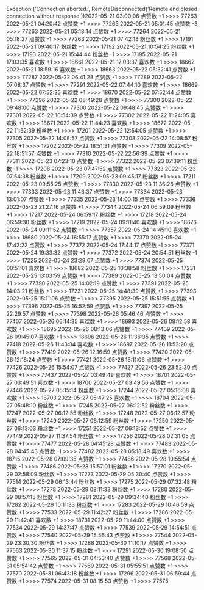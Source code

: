 Exception:('Connection aborted.', RemoteDisconnected('Remote end closed connection without response'))2022-05-21  03:00:06   点赞数 +1 >>>> 77263
2022-05-21  04:20:42   点赞数 +1 >>>> 77265
2022-05-21  05:01:45   点赞数 -3 >>>> 77263
2022-05-21  05:18:14   点赞数 +1 >>>> 77264
2022-05-21  05:18:27   点赞数 -1 >>>> 77263
2022-05-21  07:42:13   粉丝数 +1 >>>> 17191
2022-05-21  09:40:17   粉丝数 +1 >>>> 17192
2022-05-21  10:54:25   粉丝数 +1 >>>> 17193
2022-05-21  15:44:44   粉丝数 -1 >>>> 17195
2022-05-21  17:03:35   喜欢数 +1 >>>> 18661
2022-05-21  17:03:37   喜欢数 +1 >>>> 18662
2022-05-21  18:59:16   喜欢数 +1 >>>> 18663
2022-05-22  05:32:41   点赞数 +1 >>>> 77287
2022-05-22  06:41:28   点赞数 -1 >>>> 77289
2022-05-22  07:08:37   点赞数 +1 >>>> 77291
2022-05-22  07:44:10   喜欢数 +1 >>>> 18669
2022-05-22  07:52:35   喜欢数 +1 >>>> 18670
2022-05-22  07:52:44   点赞数 +1 >>>> 77296
2022-05-22  08:49:28   点赞数 +1 >>>> 77300
2022-05-22  09:48:00   点赞数 -1 >>>> 77300
2022-05-22  09:48:45   点赞数 +1 >>>> 77301
2022-05-22  10:54:39   点赞数 +1 >>>> 77302
2022-05-22  11:24:05   喜欢数 +1 >>>> 18671
2022-05-22  11:44:23   喜欢数 +1 >>>> 18672
2022-05-22  11:52:39   粉丝数 +1 >>>> 17201
2022-05-22  12:54:05   点赞数 +1 >>>> 77305
2022-05-22  14:08:57   点赞数 +1 >>>> 77308
2022-05-22  14:08:57   粉丝数 +1 >>>> 17202
2022-05-22  18:51:31   点赞数 -1 >>>> 77309
2022-05-22  18:51:57   点赞数 +1 >>>> 77310
2022-05-22  22:56:39   点赞数 +1 >>>> 77311
2022-05-23  07:23:10   点赞数 -1 >>>> 77322
2022-05-23  07:39:11   粉丝数 -1 >>>> 17208
2022-05-23  07:47:52   点赞数 +1 >>>> 77323
2022-05-23  07:54:38   粉丝数 +1 >>>> 17209
2022-05-23  09:45:17   粉丝数 +1 >>>> 17211
2022-05-23  09:55:25   点赞数 +1 >>>> 77330
2022-05-23  11:36:26   点赞数 +1 >>>> 77333
2022-05-23  11:43:37   点赞数 +1 >>>> 77334
2022-05-23  13:01:07   点赞数 -1 >>>> 77335
2022-05-23  14:00:15   点赞数 +1 >>>> 77336
2022-05-23  21:27:16   点赞数 +1 >>>> 77344
2022-05-24  06:59:09   粉丝数 +1 >>>> 17217
2022-05-24  06:59:17   粉丝数 +1 >>>> 17218
2022-05-24  06:59:30   粉丝数 +1 >>>> 17219
2022-05-24  09:11:40   喜欢数 +1 >>>> 18676
2022-05-24  09:11:52   点赞数 +1 >>>> 77357
2022-05-24  14:45:10   喜欢数 +1 >>>> 18680
2022-05-24  16:55:17   点赞数 +1 >>>> 77370
2022-05-24  17:42:22   点赞数 +1 >>>> 77372
2022-05-24  17:44:17   点赞数 -1 >>>> 77371
2022-05-24  19:33:32   点赞数 +1 >>>> 77372
2022-05-24  20:54:51   粉丝数 -1 >>>> 17225
2022-05-24  23:29:07   点赞数 +1 >>>> 77374
2022-05-25  00:51:01   喜欢数 +1 >>>> 18682
2022-05-25  10:38:58   粉丝数 +1 >>>> 17231
2022-05-25  13:03:59   点赞数 +1 >>>> 77389
2022-05-25  13:50:04   点赞数 +1 >>>> 77390
2022-05-25  14:02:19   点赞数 +1 >>>> 77391
2022-05-25  14:03:21   粉丝数 +1 >>>> 17231
2022-05-25  14:48:39   点赞数 +1 >>>> 77393
2022-05-25  15:11:06   点赞数 +1 >>>> 77395
2022-05-25  15:51:55   点赞数 +1 >>>> 77396
2022-05-25  16:52:59   点赞数 +1 >>>> 77397
2022-05-25  22:29:57   点赞数 +1 >>>> 77398
2022-05-26  05:46:46   点赞数 +1 >>>> 77407
2022-05-26  06:14:35   喜欢数 +1 >>>> 18693
2022-05-26  08:12:58   喜欢数 +1 >>>> 18695
2022-05-26  08:13:06   点赞数 +1 >>>> 77409
2022-05-26  09:45:07   喜欢数 +1 >>>> 18696
2022-05-26  11:36:35   点赞数 +1 >>>> 77418
2022-05-26  11:43:34   喜欢数 +1 >>>> 18697
2022-05-26  11:53:20   点赞数 +1 >>>> 77419
2022-05-26  12:16:59   点赞数 +1 >>>> 77420
2022-05-26  12:18:24   点赞数 +1 >>>> 77421
2022-05-26  15:11:06   点赞数 +1 >>>> 77426
2022-05-26  15:54:07   点赞数 -1 >>>> 77427
2022-05-26  23:52:30   点赞数 +1 >>>> 77437
2022-05-27  03:49:49   喜欢数 +1 >>>> 18701
2022-05-27  03:49:51   喜欢数 -1 >>>> 18700
2022-05-27  03:49:56   点赞数 +1 >>>> 77446
2022-05-27  05:15:14   粉丝数 +1 >>>> 17244
2022-05-27  05:16:08   喜欢数 +1 >>>> 18703
2022-05-27  05:47:25   喜欢数 +1 >>>> 18704
2022-05-27  05:48:10   粉丝数 +1 >>>> 17245
2022-05-27  06:12:52   粉丝数 +1 >>>> 17247
2022-05-27  06:12:55   粉丝数 +1 >>>> 17248
2022-05-27  06:12:57   粉丝数 +1 >>>> 17249
2022-05-27  06:12:59   粉丝数 +1 >>>> 17250
2022-05-27  06:13:03   粉丝数 +1 >>>> 17251
2022-05-27  06:13:52   点赞数 +1 >>>> 77449
2022-05-27  11:37:54   粉丝数 +1 >>>> 17256
2022-05-28  02:31:05   点赞数 +1 >>>> 77477
2022-05-28  04:45:28   点赞数 +1 >>>> 77483
2022-05-28  04:45:43   点赞数 -1 >>>> 77482
2022-05-28  05:18:49   喜欢数 +1 >>>> 18715
2022-05-28  07:09:35   点赞数 +1 >>>> 77486
2022-05-28  10:55:54   点赞数 -1 >>>> 77486
2022-05-28  15:57:01   粉丝数 +1 >>>> 17270
2022-05-29  02:58:09   粉丝数 +1 >>>> 17273
2022-05-29  05:30:40   点赞数 +1 >>>> 77514
2022-05-29  06:13:44   粉丝数 +1 >>>> 17275
2022-05-29  07:32:48   粉丝数 +1 >>>> 17278
2022-05-29  08:11:33   粉丝数 +1 >>>> 17280
2022-05-29  08:57:15   粉丝数 +1 >>>> 17281
2022-05-29  09:34:40   粉丝数 +1 >>>> 17282
2022-05-29  10:11:33   粉丝数 +1 >>>> 17283
2022-05-29  10:46:59   点赞数 +1 >>>> 77533
2022-05-29  11:42:27   粉丝数 +1 >>>> 17286
2022-05-29  11:42:41   喜欢数 +1 >>>> 18731
2022-05-29  11:44:00   点赞数 +1 >>>> 77534
2022-05-29  14:37:47   点赞数 +1 >>>> 77539
2022-05-29  14:54:51   点赞数 +1 >>>> 77540
2022-05-29  15:56:43   点赞数 +1 >>>> 77544
2022-05-29  23:30:30   粉丝数 +1 >>>> 17288
2022-05-30  11:10:17   点赞数 +1 >>>> 77563
2022-05-30  11:37:15   粉丝数 +1 >>>> 17291
2022-05-30  19:08:50   点赞数 +1 >>>> 77565
2022-05-31  04:53:40   点赞数 +1 >>>> 77568
2022-05-31  05:54:42   点赞数 +1 >>>> 77569
2022-05-31  05:55:51   点赞数 +1 >>>> 77570
2022-05-31  06:43:18   粉丝数 +1 >>>> 17296
2022-05-31  06:59:44   点赞数 +1 >>>> 77574
2022-05-31  08:15:53   点赞数 +1 >>>> 77575
